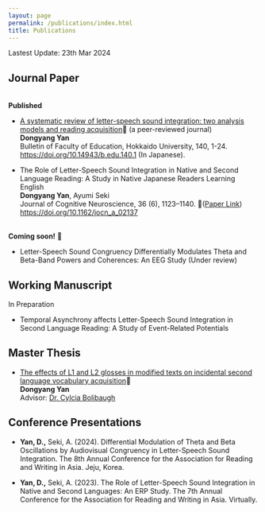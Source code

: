 ```yaml
---
layout: page
permalink: /publications/index.html
title: Publications
---
```


Lastest Update: 23th Mar 2024&nbsp; 

## Journal Paper
<br>**Published**
- [A systematic review of letter-speech sound integration:
two analysis models and reading acquisition](https://ydyxj.github.io/file/1.pdf)🔗 (a peer-reviewed journal)<br>**Dongyang Yan**<br>Bulletin of Faculty of
Education, Hokkaido University, 140, 1-24. https://doi.org/10.14943/b.edu.140.1 (In Japanese).

 - The Role of Letter-Speech Sound Integration in Native and Second Language Reading: A Study in Native Japanese Readers Learning English <br>**Dongyang Yan**, Ayumi Seki<br>Journal of Cognitive Neuroscience, 36 (6), 1123–1140. 🔗([Paper Link](https://direct.mit.edu/jocn/article/doi/10.1162/jocn_a_02137/119830))
 https://doi.org/10.1162/jocn_a_02137
 
 

 <br>**Coming soon!** 🚀
- Letter-Speech Sound Congruency Differentially Modulates Theta and Beta-Band Powers and Coherences: An EEG Study (Under review)

## Working Manuscript
In Preparation 

- Temporal Asynchrony affects Letter-Speech Sound Integration in Second Language Reading: A Study of Event-Related Potentials 


## Master Thesis

- [The effects of L1 and L2 glosses in modified texts on incidental second language vocabulary acquisition](https://ydyxj.github.io/file/MAthesis.pdf)🔗
<br>**Dongyang Yan**
<br>Advisor: [Dr. Cylcia Bolibaugh](https://pure.york.ac.uk/portal/en/persons/cylcia-bolibaugh)


## Conference Presentations
- **Yan, D.,**  Seki, A. (2024). Differential Modulation of Theta and Beta Oscillations by Audiovisual Congruency in Letter-Speech Sound Integration. The 8th Annual Conference for the Association for Reading and Writing in Asia. Jeju, Korea.

- **Yan, D.,** Seki, A. (2023). The Role of Letter-Speech Sound Integration in Native and Second Languages: An ERP Study.
The 7th Annual Conference for the Association for Reading and Writing in Asia. Virtually. 